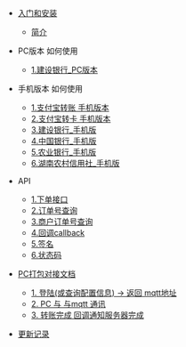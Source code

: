 * [入门和安装](README.md)
    * [简介](README.md)
        
* PC版本 如何使用
  * [1.建设银行_PC版本](Channel/pc_ccb.md)
  
* 手机版本 如何使用
  * [1.支付宝转账 手机版本](Channel/alipay.md)
  * [2.支付宝转卡 手机版本](Channel/alipay_card.md )
  * [3.建设银行_手机版](Channel/ccb.md)
  * [4.中国银行_手机版](Channel/boc.md)
  * [5.农业银行_手机版](Channel/abchina.md)
  * [6.湖南农村信用社_手机版](Channel/hunan_bank.md)

* API
  * [1.下单接口](API/下单接口.md)
  * [2.订单号查询](API/订单号查询.md)
  * [3.商户订单号查询](API/商户订单号查询.md)
  * [4.回调callback](API/回调callback.md)
  * [5.签名](API/签名.md)
  * [6.状态码](API/状态码.md)

* [PC打包对接文档](PC/README.md) 
  * [1. 登陆(或查询配置信息) ->  返回 mqtt地址](PC/查询配置信息.md)
  * [2. PC 与 与mqtt 通讯](PC/mqtt消息.md)
  * [3. 转账完成 回调通知服务器完成](PC/转账完成回调.md)


* [更新记录](CHANGELOG.md)